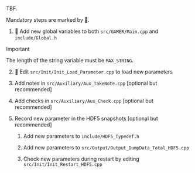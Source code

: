 TBF.

Mandatory steps are marked by &#x1F4CC;.

1. &#x1F4CC; Add new global variables to both `src/GAMER/Main.cpp` and `include/Global.h`

> [!IMPORTANT]
> The length of the string variable must be `MAX_STRING`.

2. &#x1F4CC; Edit `src/Init/Init_Load_Parameter.cpp` to load new parameters

3. Add notes in `src/Auxiliary/Aux_TakeNote.cpp` [optional but recommended]

4. Add checks in `src/Auxiliary/Aux_Check.cpp` [optional but recommended]

5. Record new parameter in the HDF5 snapshots [optional but recommended]

    1. Add new parameters to `include/HDF5_Typedef.h`

    2. Add new parameters to `src/Output/Output_DumpData_Total_HDF5.cpp`

    3. Check new parameters during restart by editing `src/Init/Init_Restart_HDF5.cpp`
